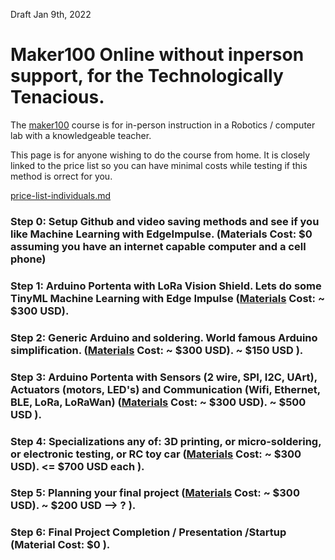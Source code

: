 Draft Jan 9th, 2022


# Maker100 Online without inperson support, for the Technologically Tenacious.

The [maker100](https://github.com/hpssjellis/maker100) course is for in-person instruction in a Robotics / computer lab with a knowledgeable teacher.

This page is for anyone wishing to do the course from home. It is closely linked to the price list so you can have minimal costs while testing if this method is  orrect for you.

[price-list-individuals.md](price-list-individuals.md)

### Step 0: Setup Github and video saving methods and see if you like Machine Learning with EdgeImpulse. (Materials Cost: $0 assuming you have an internet capable computer and a cell phone)

###  Step 1: Arduino Portenta with LoRa Vision Shield. Lets do some TinyML Machine Learning with Edge Impulse  ([Materials](price-list-individuals.md#step-1-machine-learning-with-the-portentah7-and-lora-vision-shield-on-edgeimpulsecom) Cost: ~ $300 USD).

###  Step 2: Generic Arduino and soldering. World famous Arduino simplification.  ([Materials](price-list-individuals.md#step-2-generic-sensor-and-arduino-equipment) Cost: ~ $300 USD). ~ $150 USD ).

###  Step 3: Arduino Portenta with Sensors (2 wire, SPI, I2C, UArt), Actuators (motors, LED's) and Communication (Wifi, Ethernet, BLE, LoRa, LoRaWan) ([Materials](price-list-individuals.md#step-3-maker100-sensors-and-motors-actuators) Cost: ~ $300 USD). ~ $500 USD ).

###  Step 4: Specializations any of: 3D printing, or micro-soldering, or electronic testing, or RC toy car ([Materials](price-list-individuals.md#step-4-technology-equipment-based-on-interests) Cost: ~ $300 USD). <= $700 USD each ).

###  Step 5: Planning your final project ([Materials](price-list-individuals.md#step-1-machine-learning-with-the-portentah7-and-lora-vision-shield-on-edgeimpulsecom-) Cost: ~ $300 USD). ~ $200 USD --> ? ).

###  Step 6: Final Project Completion / Presentation /Startup (Material Cost: $0 ).











